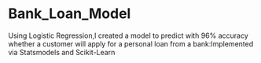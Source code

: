 # Bank_Loan_Model

Using Logistic Regression,I created a model to predict with 96% accuracy whether a customer will apply for a personal loan from a bank:Implemented via Statsmodels and Scikit-Learn
